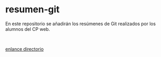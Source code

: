 # resumen-git
En este repositorio se añadirán los resúmenes de Git realizados por los alumnos del CP web.

<br>

[enlance directorio](./directorio_alvaro/resumen_alvaro.md)
